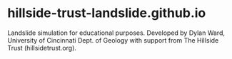 # hillside-trust-landslide.github.io

Landslide simulation for educational purposes. Developed by Dylan Ward, University of Cincinnati Dept. of Geology with support from The Hillside Trust (hillsidetrust.org).
